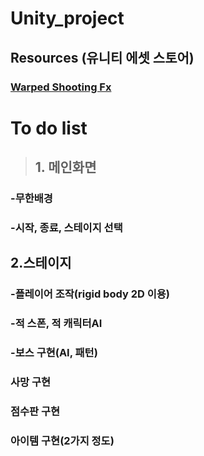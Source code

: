 # Unity_project

## Resources (유니티 에셋 스토어)
### [Warped Shooting Fx][link1]
[link1]: https://assetstore.unity.com/packages/2d/textures-materials/abstract/warped-shooting-fx-195246
### 

# To do list

>  ## 1. 메인화면
### -무한배경
### -시작, 종료, 스테이지 선택

## 2.스테이지
### -플레이어 조작(rigid body 2D 이용)
### -적 스폰, 적 캐릭터AI
### -보스 구현(AI, 패턴)
### 사망 구현
### 점수판 구현
### 아이템 구현(2가지 정도)
